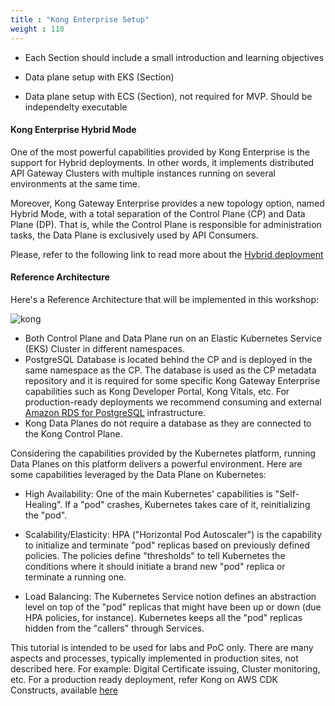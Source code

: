 ```yaml
---
title : "Kong Enterprise Setup"
weight : 110
---
```


* Each Section should include a small introduction and learning objectives

* Data plane setup with EKS (Section)
* Data plane setup with ECS (Section), not required for MVP. Should be independelty executable



#### Kong Enterprise Hybrid Mode

One of the most powerful capabilities provided by Kong  Enterprise is the support for Hybrid deployments. In other words, it implements distributed API Gateway Clusters with multiple instances running on several environments at the same time.

Moreover, Kong Gateway Enterprise provides a new topology option, named Hybrid Mode, with a total separation of the Control Plane (CP) and Data Plane (DP). That is, while the Control Plane is responsible for administration tasks, the Data Plane is exclusively used by API Consumers.

Please, refer to the following link to read more about the [Hybrid deployment](https://docs.konghq.com/gateway/latest/production/deployment-topologies/hybrid-mode/)


#### Reference Architecture

Here's a Reference Architecture that will be implemented in this workshop:

![kong](/static/images/ref_arch.png)

* Both Control Plane and Data Plane run on an Elastic Kubernetes Service (EKS) Cluster in different namespaces.
* PostgreSQL Database is located behind the CP and is deployed in the same namespace as the CP. The database is used as the CP metadata repository and it is required for some specific Kong Gateway Enterprise capabilities such as Kong Developer Portal, Kong Vitals, etc. For production-ready deployments we recommend consuming and external [Amazon RDS for PostgreSQL](https://aws.amazon.com/rds/postgresql/) infrastructure.
* Kong Data Planes do not require a database as they are connected to the Kong Control Plane.

Considering the capabilities provided by the Kubernetes platform, running Data Planes on this platform delivers a powerful environment. Here are some capabilities leveraged by the Data Plane on Kubernetes:

* High Availability: One of the main Kubernetes' capabilities is "Self-Healing". If a "pod" crashes, Kubernetes takes care of it, reinitializing the "pod".

* Scalability/Elasticity: HPA ("Horizontal Pod Autoscaler") is the capability to initialize and terminate "pod" replicas based on previously defined policies. The policies define "thresholds" to tell Kubernetes the conditions where it should initiate a brand new "pod" replica or terminate a running one.

* Load Balancing: The Kubernetes Service notion defines an abstraction level on top of the "pod" replicas that might have been up or down (due HPA policies, for instance). Kubernetes keeps all the "pod" replicas hidden from the "callers" through Services.



This tutorial is intended to be used for labs and PoC only. There are many aspects and processes, typically implemented in production sites, not described here. For example: Digital Certificate issuing, Cluster monitoring, etc. For a production ready deployment, refer Kong on AWS CDK Constructs, available [here](https://constructs.dev/search?q=kong&offset=0)
